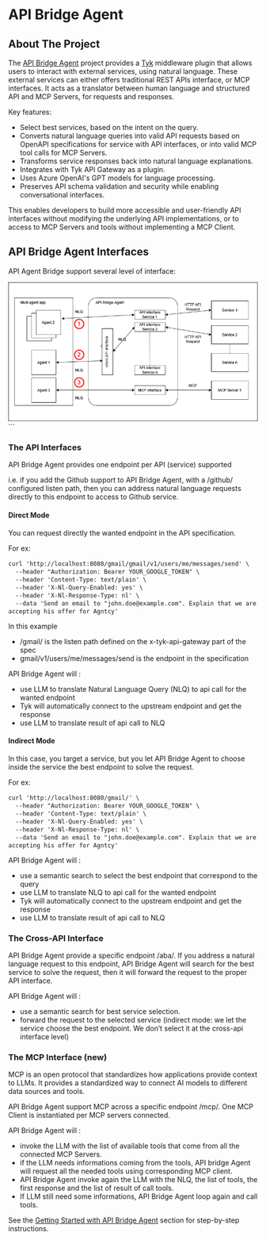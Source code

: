 # API Bridge Agent

## About The Project

The [API Bridge Agent](https://github.com/agntcy/api-bridge-agnt) project provides a [Tyk](https://tyk.io/) middleware plugin
that allows users to interact with external services, using natural language. These external services can either offers
traditional REST APIs interface, or MCP interfaces. It acts as a translator between human language and structured API and
MCP Servers, for requests and responses.

Key features:

- Select best services, based on the intent on the query.
- Converts natural language queries into valid API requests based on OpenAPI specifications for service with API interfaces,
or into valid MCP tool calls for MCP Servers.
- Transforms service responses back into natural language explanations.
- Integrates with Tyk API Gateway as a plugin.
- Uses Azure OpenAI's GPT models for language processing.
- Preserves API schema validation and security while enabling conversational interfaces.

This enables developers to build more accessible and user-friendly API interfaces without modifying
the underlying API implementations, or to access to MCP Servers and tools without implementing a MCP Client.

## API Bridge Agent Interfaces

API Agent Bridge support several level of interface:

![Agent Bridge Interfaces](../assets/ABA.drawio.png)```

### The API Interfaces

API Bridge Agent provides one endpoint per API (service) supported

i.e. if you add the Github support to API Bridge Agent, with a /github/ configured listen path, then you can address natural language requests directly to this endpoint to access to Github service.

#### Direct Mode

You can request directly the wanted endpoint in the API specification.

For ex:
```shell
curl 'http://localhost:8080/gmail/gmail/v1/users/me/messages/send' \
  --header "Authorization: Bearer YOUR_GOOGLE_TOKEN" \
  --header 'Content-Type: text/plain' \
  --header 'X-Nl-Query-Enabled: yes' \
  --header 'X-Nl-Response-Type: nl' \
  --data 'Send an email to "john.doe@example.com". Explain that we are accepting his offer for Agntcy'
```

In this example
- /gmail/ is the listen path defined on the x-tyk-api-gateway part of the spec
- gmail/v1/users/me/messages/send is the endpoint in the specification

API Bridge Agent will :
- use LLM to translate Natural Language Query (NLQ) to api call for the wanted endpoint
- Tyk will automatically connect to the upstream endpoint and get the response
- use LLM to translate result of api call to NLQ

#### Indirect Mode

In this case, you target a service, but you let API Bridge Agent to choose inside the service the best endpoint to solve the
request.

For ex:
```shell
curl 'http://localhost:8080/gmail/' \
  --header "Authorization: Bearer YOUR_GOOGLE_TOKEN" \
  --header 'Content-Type: text/plain' \
  --header 'X-Nl-Query-Enabled: yes' \
  --header 'X-Nl-Response-Type: nl' \
  --data 'Send an email to "john.doe@example.com". Explain that we are accepting his offer for Agntcy'
```

API Bridge Agent will :
- use a semantic search to select the best endpoint that correspond to the query
- use LLM to translate NLQ to api call for the wanted endpoint
- Tyk will automatically connect to the upstream endpoint and get the response
- use LLM to translate result of api call to NLQ

### The Cross-API Interface

API Bridge Agent provide a specific endpoint /aba/. If you address a natural language request to this endpoint,
API Bridge Agent will search for the best service to solve the request, then it will forward the request to the proper API
interface.

API Bridge Agent will :
- use a semantic search for best service selection.
- forward the request to the selected service (indirect mode: we let the service choose the best endpoint. We don’t select it
at the cross-api interface level)

### The MCP Interface (new)

MCP is an open protocol that standardizes how applications provide context to LLMs. It provides a standardized way to connect
AI models to different data sources and tools.

API Bridge Agent support MCP across a specific endpoint /mcp/. One MCP Client is instantiated per MCP servers connected.

API Bridge Agent will :
- invoke the LLM with the list of available tools that come from all the connected MCP Servers.
- if the LLM needs informations coming from the tools, API bridge Agent will request all the needed tools using corresponding
MCP client.
- API Bridge Agent invoke again the LLM with the NLQ, the list of tools, the first response and the list of result of call tools.
- If LLM still need some informations, API Bridge Agent loop again and call tools.

See the [Getting Started with API Bridge Agent](../how-to-guides/bridge-howto.md) section for step-by-step instructions.
